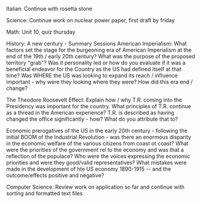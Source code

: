 Italian: 
Continue with rosetta stone

Science:
Continue work on nuclear power paper, first draft by friday

Math: 
Unit 10, quiz thursday

History: A new century - Summary Sessions
American Imperialism:  What factors set the stage for the burgeoning era of American Imperialism at the end of the 19th / early 20th century? What was the purpose of the proposed territory "grab"? Was it personality led or how do you evaluate if it was a beneficial endeavor for the Country as the US had defined itself at that time? Was WHERE the US was looking to expand its reach / influence important - why were they looking where they were? How did this era end / change? 

The Theodore Roosevelt Effect:   Explain how / why T.R. coming into the Presidency was important for the country.  What principles of T.R. continue as a thread in the American experience? T.R. is described as having changed the office significantly - how? What do you attribute that to?  
 
Economic prerogatives of the US in the early 20th century  - following the initial BOOM of the Industrial Revolution - was there an enormous disparity in the economic welfare of the various citizens from coast ot coast?  What were the priorities of the government rel to the economy and was that a reflection of the populace? Who were the voices expressing the economic priorities and were they good/valid representatives? What mistakes were made in the development of hte US economy 1890-1915 -- and the outcome/effects positive and negative? 


Computer Science:
Review work on application so far and continue with sorting and formatted text files
